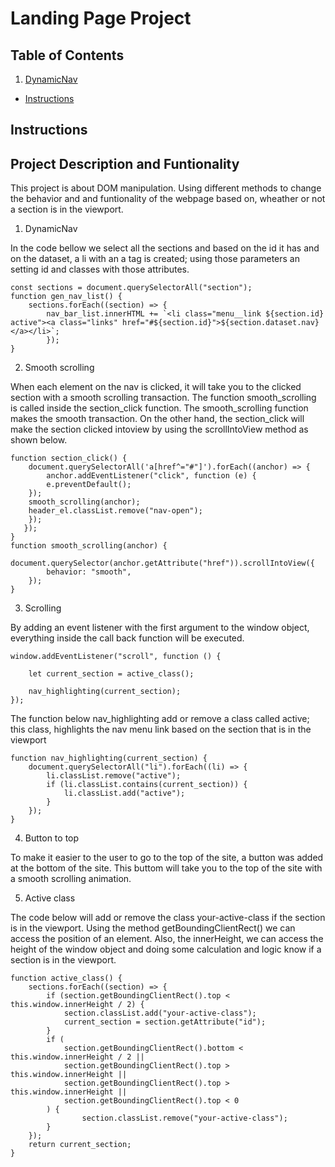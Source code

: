 # Landing Page Project

## Table of Contents

1. [DynamicNav](#dynamicNav)

- [Instructions](#instructions)

## Instructions

## Project Description and Funtionality

This project is about DOM manipulation. Using different methods to change the behavior and and funtionality of the webpage based on,
wheather or not a section is in the viewport.

1. DynamicNav

In the code bellow we select all the sections and based on the id it has and on the dataset,
a li with an a tag is created; using those parameters an setting id and classes with those attributes.

    const sections = document.querySelectorAll("section");
    function gen_nav_list() {
        sections.forEach((section) => {
            nav_bar_list.innerHTML += `<li class="menu__link ${section.id} active"><a class="links" href="#${section.id}">${section.dataset.nav}</a></li>`;
            });
    }

2. Smooth scrolling

When each element on the nav is clicked, it will take you to the clicked section with a smooth scrolling transaction.
The function smooth_scrolling is called inside the section_click function. The smooth_scrolling function makes the smooth transaction.
On the other hand, the section_click will make the section clicked intoview by using the scrollIntoView method as shown below.

    function section_click() {
        document.querySelectorAll('a[href^="#"]').forEach((anchor) => {
            anchor.addEventListener("click", function (e) {
            e.preventDefault();
        });
        smooth_scrolling(anchor);
        header_el.classList.remove("nav-open");
        });
       });
    }
    function smooth_scrolling(anchor) {
        document.querySelector(anchor.getAttribute("href")).scrollIntoView({
            behavior: "smooth",
        });
    }

3. Scrolling

By adding an event listener with the first argument to the window object, everything inside the call back function will be executed.

    window.addEventListener("scroll", function () {

        let current_section = active_class();

        nav_highlighting(current_section);
    });

The function below nav_highlighting add or remove a class called active;
this class, highlights the nav menu link based on the section that is in the viewport

    function nav_highlighting(current_section) {
        document.querySelectorAll("li").forEach((li) => {
            li.classList.remove("active");
            if (li.classList.contains(current_section)) {
                li.classList.add("active");
            }
        });
    }

4. Button to top

To make it easier to the user to go to the top of the site, a button was added at the bottom of the site.
This buttom will take you to the top of the site with a smooth scrolling animation.

5. Active class

The code below will add or remove the class your-active-class if the section is in the viewport.
Using the method getBoundingClientRect() we can access the position of an element. Also, the innerHeight,
we can access the height of the window object and doing some calculation and logic know if a section is in the viewport.

    function active_class() {
        sections.forEach((section) => {
            if (section.getBoundingClientRect().top < this.window.innerHeight / 2) {
                section.classList.add("your-active-class");
                current_section = section.getAttribute("id");
            }
            if (
                section.getBoundingClientRect().bottom < this.window.innerHeight / 2 ||
                section.getBoundingClientRect().top > this.window.innerHeight ||
                section.getBoundingClientRect().top > this.window.innerHeight ||
                section.getBoundingClientRect().top < 0
            ) {
                    section.classList.remove("your-active-class");
            }
        });
        return current_section;
    }
